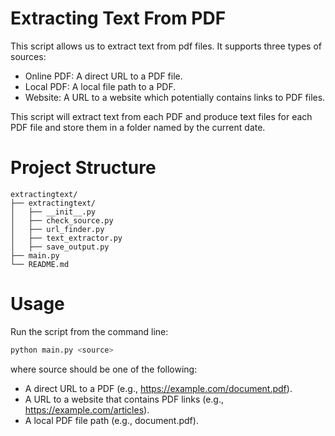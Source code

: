 # Extracting Text From PDF

This script allows us to extract text from pdf files. It supports three types of sources:

- Online PDF: A direct URL to a PDF file.
- Local PDF: A local file path to a PDF.
- Website: A URL to a website which potentially contains links to PDF files.

This script will extract text from each PDF and produce text files for each PDF file and store them in a folder named by the current date.

# Project Structure
```
extractingtext/
├── extractingtext/
│   ├── __init__.py
│   ├── check_source.py
│   ├── url_finder.py
│   ├── text_extractor.py
│   ├── save_output.py
├── main.py
└── README.md
```
# Usage
Run the script from the command line:
``` bash
python main.py <source>
```
where source should be one of the following:
- A direct URL to a PDF (e.g., https://example.com/document.pdf).
- A URL to a website that contains PDF links (e.g., https://example.com/articles).
- A local PDF file path (e.g., document.pdf).
